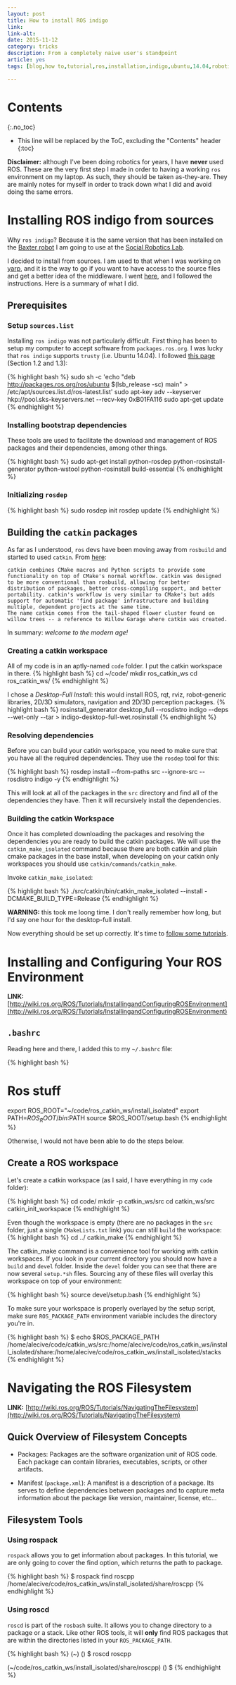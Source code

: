 ```yaml
---
layout: post
title: How to install ROS indigo
link: 
link-alt: 
date: 2015-11-12
category: tricks
description: From a completely naive user's standpoint
article: yes
tags: [blog,how to,tutorial,ros,installation,indigo,ubuntu,14.04,robotics,baxter,simulator]

---
```


# Contents
{:.no_toc}

* This line will be replaced by the ToC, excluding the "Contents" header
{:toc}

**Disclaimer:** although I've been doing robotics for years, I have **never** used ROS. These are the very first step I made in order to having a working `ros` environment on my laptop. As such, they should be taken as-they-are. They are mainly notes for myself in order to track down what I did and avoid doing the same errors.

# Installing ROS indigo from sources

Why `ros indigo`? Because it is the same version that has been installed on the [Baxter robot](http://sdk.rethinkrobotics.com/wiki/Main_Page) I am going to use at the [Social Robotics Lab](http://scazlab.yale.edu/).

I decided to install from sources. I am used to that when I was working on [yarp](https://github.com/robotology/yarp), and it is the way to go if you want to have access to the source files and get a better idea of the middleware. I went [here](http://wiki.ros.org/indigo/Installation/Source), and I followed the instructions. Here is a summary of what I did.

## Prerequisites

### Setup `sources.list`
Installing `ros indigo` was not particularly difficult. First thing has been to setup my computer to accept software from `packages.ros.org`. I was lucky that `ros indigo` supports `trusty` (i.e. Ubuntu 14.04). I followed [this page](http://wiki.ros.org/indigo/Installation/Ubuntu#indigo.2BAC8-Installation.2BAC8-Sources.Setup_your_sources.list) (Section 1.2 and 1.3):

{% highlight bash %}
sudo sh -c 'echo "deb http://packages.ros.org/ros/ubuntu $(lsb_release -sc) main" > /etc/apt/sources.list.d/ros-latest.list'
sudo apt-key adv --keyserver hkp://pool.sks-keyservers.net --recv-key 0xB01FA116
sudo apt-get update
{% endhighlight %}

### Installing bootstrap dependencies

These tools are used to facilitate the download and management of ROS packages and their dependencies, among other things.

{% highlight bash %}
sudo apt-get install python-rosdep python-rosinstall-generator python-wstool python-rosinstall build-essential
{% endhighlight %}

### Initializing `rosdep`

{% highlight bash %}
sudo rosdep init
rosdep update
{% endhighlight %}

## Building the `catkin` packages
As far as I understood, `ros` devs have been moving away from `rosbuild` and started to used `catkin`. From [here](http://wiki.ros.org/catkin/conceptual_overview):

    catkin combines CMake macros and Python scripts to provide some functionality on top of CMake's normal workflow. catkin was designed to be more conventional than rosbuild, allowing for better distribution of packages, better cross-compiling support, and better portability. catkin's workflow is very similar to CMake's but adds support for automatic 'find package' infrastructure and building multiple, dependent projects at the same time.
    The name catkin comes from the tail-shaped flower cluster found on willow trees -- a reference to Willow Garage where catkin was created. 

In summary: _welcome to the modern age!_

### Creating a catkin workspace

All of my code is in an aptly-named `code` folder. I put the catkin workspace in there.
{% highlight bash %}
cd ~/code/
mkdir ros_catkin_ws
cd ros_catkin_ws/
{% endhighlight %}

I chose a _Desktop-Full Install_: this would install ROS, rqt, rviz, robot-generic libraries, 2D/3D simulators, navigation and 2D/3D perception packages. 
{% highlight bash %}
rosinstall_generator desktop_full --rosdistro indigo --deps --wet-only --tar > indigo-desktop-full-wet.rosinstall
{% endhighlight %}

### Resolving dependencies
Before you can build your catkin workspace, you need to make sure that you have all the required dependencies. They use the `rosdep` tool for this:

{% highlight bash %}
rosdep install --from-paths src --ignore-src --rosdistro indigo -y
{% endhighlight %}

This will look at all of the packages in the `src` directory and find all of the dependencies they have. Then it will recursively install the dependencies. 

### Building the catkin Workspace

Once it has completed downloading the packages and resolving the dependencies you are ready to build the catkin packages. We will use the `catkin_make_isolated` command because there are both catkin and plain cmake packages in the base install, when developing on your catkin only workspaces you should use `catkin/commands/catkin_make`.

Invoke `catkin_make_isolated`:

{% highlight bash %}
./src/catkin/bin/catkin_make_isolated --install -DCMAKE_BUILD_TYPE=Release
{% endhighlight %}

**WARNING:** this took me loong time. I don't really remember how long, but I'd say one hour for the desktop-full install.

Now everything should be set up correctly. It's time to [follow some tutorials](http://wiki.ros.org/ROS/Tutorials).

# Installing and Configuring Your ROS Environment

**LINK:** [http://wiki.ros.org/ROS/Tutorials/InstallingandConfiguringROSEnvironment](http://wiki.ros.org/ROS/Tutorials/InstallingandConfiguringROSEnvironment)

## `.bashrc`

Reading here and there, I added this to my `~/.bashrc` file:

{% highlight bash %}
# Ros stuff
export ROS_ROOT="~/code/ros_catkin_ws/install_isolated"
export PATH=$ROS_ROOT/bin:$PATH
source $ROS_ROOT/setup.bash
{% endhighlight %}

Otherwise, I would not have been able to do the steps below.

## Create a ROS workspace

Let's create a catkin workspace (as I said, I have everything in my `code` folder):

{% highlight bash %}
cd code/
mkdir -p catkin_ws/src
cd catkin_ws/src
catkin_init_workspace 
{% endhighlight %}

Even though the workspace is empty (there are no packages in the `src` folder, just a single `CMakeLists.txt` link) you can still `build` the workspace:
{% highlight bash %}
cd ../
catkin_make
{% endhighlight %}

The catkin_make command is a convenience tool for working with catkin workspaces. If you look in your current directory you should now have a `build` and `devel` folder. Inside the `devel` folder you can see that there are now several `setup.*sh` files. Sourcing any of these files will overlay this workspace on top of your environment:

{% highlight bash %}
source devel/setup.bash
{% endhighlight %}

To make sure your workspace is properly overlayed by the setup script, make sure `ROS_PACKAGE_PATH` environment variable includes the directory you're in.

{% highlight bash %}
$ echo $ROS_PACKAGE_PATH
/home/alecive/code/catkin_ws/src:/home/alecive/code/ros_catkin_ws/install_isolated/share:/home/alecive/code/ros_catkin_ws/install_isolated/stacks
{% endhighlight %}

# Navigating the ROS Filesystem

**LINK:** [http://wiki.ros.org/ROS/Tutorials/NavigatingTheFilesystem](http://wiki.ros.org/ROS/Tutorials/NavigatingTheFilesystem)

## Quick Overview of Filesystem Concepts

  * Packages: Packages are the software organization unit of ROS code. Each package can contain libraries, executables, scripts, or other artifacts.

  * Manifest (`package.xml`): A manifest is a description of a package. Its serves to define dependencies between packages and to capture meta information about the package like version, maintainer, license, etc... 

## Filesystem Tools

### Using rospack

`rospack` allows you to get information about packages. In this tutorial, we are only going to cover the find option, which returns the path to package. 

{% highlight bash %}
$ rospack find roscpp
/home/alecive/code/ros_catkin_ws/install_isolated/share/roscpp
{% endhighlight %}

### Using roscd

`roscd` is part of the `rosbash` suite. It allows you to change directory to a package or a stack. Like other ROS tools, it will **only** find ROS packages that are within the directories listed in your `ROS_PACKAGE_PATH`.

{% highlight bash %}
(~) () 
$ roscd roscpp

(~/code/ros_catkin_ws/install_isolated/share/roscpp) () 
$ 
{% endhighlight %}
